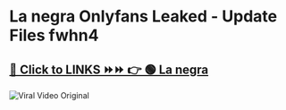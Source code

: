 
 # La negra Onlyfans Leaked - Update Files fwhn4

## <h2><a href="https://clipsfans.com/La_negra&ref=git">🔗 Click to LINKS ⏩⏩ 👉 🟢 La negra </a></h2>

<a href="https://clipsfans.com/La_negra&ref=git" rel="nofollow" data-target="animated-image.originalLink"><img src="https://i.ibb.co.com/xMMVF88/686577567.gif" alt="Viral Video Original" style="max-width: 100%; display: inline-block;" data-target="animated-image.originalImage"></a>

